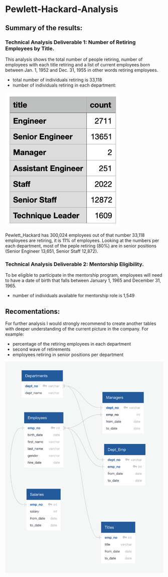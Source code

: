 # Pewlett-Hackard-Analysis

## Summary of the results:

### Technical Analysis Deliverable 1: Number of Retiring Employees by Title. 
This analysis shows the total number of people retiring, number of employees with each title retiring and a list of current employees born between Jan. 1, 1952 and Dec. 31, 1955 in other words retiring employees.

- total number of individuals retiring is 33,118
- number of individuals retiring in each department:

![title frequency](title_frequency.png)

Pewlett_Hackard has 300,024 employees out of that number 33,118 employees are retiring, it is 11% of employees. Looking at the numbers per each department, most of the peple retiring (80%) are in senior positions (Senior Engineer 13,651, Senior Staff 12,872). 

### Technical Analysis Deliverable 2: Mentorship Eligibility.

To be eligible to participate in the mentorship program, employees will need to have a date of birth that falls between January 1, 1965 and December 31, 1965.

- number of individuals available for mentorship role is 1,549

## Recomentations:

For further analysis I would strongly recommend to create another tables with deeper understanding of the current picture in the company. 
For example:
- percentage of the retiring employees in each department
- second wave of retirements
- employees retiring in senior positions per department

![ERD](EmployeeDB.png)
